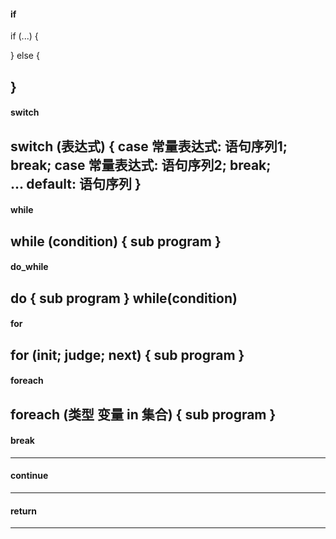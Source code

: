 #### if
if (...)  {
	
} else {
	
}
----

#### switch 
switch (表达式)  {
	case	常量表达式:
		语句序列1; break; 
	case	常量表达式:
		语句序列2; break; 	
	...
	default: 
		语句序列
}
----

#### while 
while (condition)  {
	sub program
}
----

#### do_while 
do {
	sub program
} while(condition)
----

#### for 
for (init; judge; next) {
	sub program
}
----

#### foreach
foreach (类型 变量 in 集合) {
	sub program
}
----

#### break
----

#### continue
----

#### return 
----